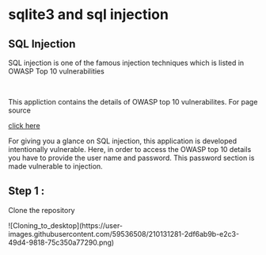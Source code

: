 <h1> sqlite3 and sql injection</h1>

<h2> SQL Injection</h2>
<div>
  <p>SQL injection is one of the famous injection techniques which is listed in OWASP Top 10 vulnerabilities</p><br>
  <p>This appliction contains the details of OWASP top 10 vulnerabilites. For page source</p>
  <a href='https://www.reflectiz.com/blog/owasp-top-ten-2022/'>click here</a>
</div>

<div>
  <p>For giving you a glance on SQL injection, this application is developed intentionally vulnerable. Here, in order to access the OWASP top 10 details you have to provide the user name and password. This password section is made vulnerable to injection.</p>
  <p>
</div>
<div>
  <h2>Step 1 : </h2>
  <p>   Clone the repository</p>
  ![Cloning_to_desktop](https://user-images.githubusercontent.com/59536508/210131281-2df6ab9b-e2c3-49d4-9818-75c350a77290.png)
</div>

